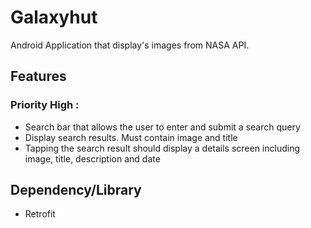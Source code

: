 # Galaxyhut
Android Application that display's images from NASA API.

## Features 
### Priority High :
 * Search bar that allows the user to enter and submit a search query
 * Display search results. Must contain image and title
 * Tapping the search result should display a details screen including image, title, description and date


## Dependency/Library
* Retrofit 